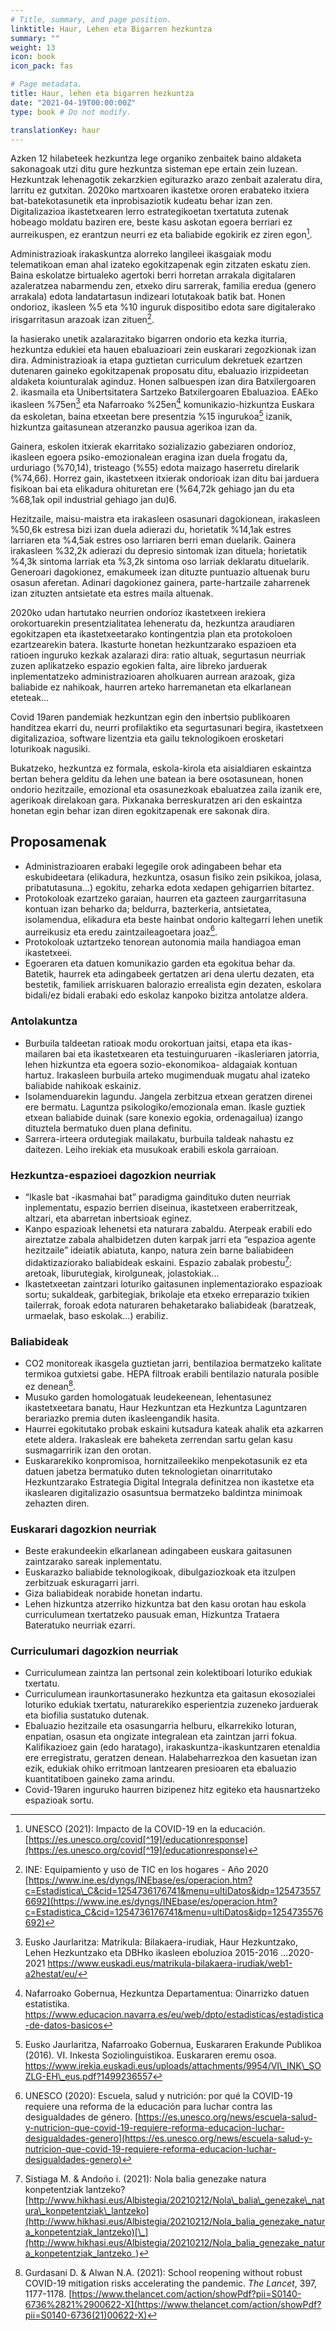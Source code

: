 ```yaml
---
# Title, summary, and page position.
linktitle: Haur, Lehen eta Bigarren hezkuntza
summary: ""
weight: 13
icon: book
icon_pack: fas

# Page metadata.
title: Haur, lehen eta bigarren hezkuntza
date: "2021-04-19T00:00:00Z"
type: book # Do not modify.

translationKey: haur
---
```



Azken 12 hilabeteek hezkuntza lege organiko zenbaitek baino aldaketa sakonagoak utzi ditu gure hezkuntza sisteman epe ertain zein luzean. Hezkuntzak lehenagotik zekarzkien egiturazko arazo zenbait azaleratu dira, larritu ez gutxitan. 2020ko martxoaren ikastetxe ororen erabateko itxiera bat-batekotasunetik eta inprobisaziotik kudeatu behar izan zen. Digitalizazioa ikastetxearen lerro estrategikoetan txertatuta zutenak hobeago moldatu baziren ere, beste kasu askotan egoera berriari ez aurreikuspen, ez erantzun neurri ez eta baliabide egokirik ez ziren egon[^1].

Administrazioak irakaskuntza alorreko langileei ikasgaiak modu telematikoan eman ahal izateko egokitzapenak egin zitzaten eskatu zien. Baina eskolatze birtualeko agertoki berri horretan arrakala digitalaren azaleratzea nabarmendu zen, etxeko diru sarrerak, familia eredua (genero arrakala) edota landatartasun indizeari lotutakoak batik bat. Honen ondorioz, ikasleen %5 eta %10 inguruk dispositibo edota sare digitalerako irisgarritasun arazoak izan zituen[^2]. 

Ia hasierako unetik azalarazitako bigarren ondorio eta kezka iturria, hezkuntza edukiei eta hauen ebaluazioari zein euskarari zegozkionak izan dira. Administrazioak ia etapa guztietan curriculum dekretuek ezartzen dutenaren gaineko egokitzapenak proposatu ditu, ebaluazio irizpideetan aldaketa koiunturalak aginduz. Honen salbuespen izan dira Batxilergoaren 2. ikasmaila eta Unibertsitatera Sartzeko Batxilergoaren Ebaluazioa. EAEko ikasleen %75en[^3] eta Nafarroako %25en[^4] komunikazio-hizkuntza Euskara da eskoletan, baina etxeetan bere presentzia %15 ingurukoa[^5] izanik, hizkuntza gaitasunean atzeranzko pausua agerikoa izan da.

Gainera, eskolen itxierak ekarritako sozializazio gabeziaren ondorioz, ikasleen egoera psiko-emozionalean eragina izan duela frogatu da, urduriago (%70,14), tristeago (%55) edota maizago haserretu direlarik (%74,66). Horrez gain, ikastetxeen itxierak ondorioak izan ditu bai jarduera fisikoan bai eta elikadura ohituretan ere (%64,72k gehiago jan du eta %68,1ak opil industrial gehiago jan du)6.

Hezitzaile, maisu-maistra eta irakasleen osasunari dagokionean, irakasleen %50,6k estresa bizi izan duela adierazi du, horietatik %14,1ak estres larriaren eta %4,5ak estres oso larriaren berri eman duelarik. Gainera irakasleen %32,2k adierazi du depresio sintomak izan dituela; horietatik %4,3k sintoma larriak eta %3,2k sintoma oso larriak deklaratu dituelarik. Generoari dagokionez, emakumeek izan dituzte puntuazio altuenak buru osasun aferetan. Adinari dagokionez gainera, parte-hartzaile zaharrenek izan zituzten antsietate eta estres maila altuenak. 

2020ko udan hartutako neurrien ondorioz ikastetxeen irekiera orokortuarekin presentzialitatea leheneratu da, hezkuntza araudiaren egokitzapen eta ikastetxeetarako kontingentzia plan eta protokoloen ezartzearekin batera. Ikasturte honetan hezkuntzarako espazioen eta ratioen inguruko kezkak azalarazi dira: ratio altuak, segurtasun neurriak zuzen aplikatzeko espazio egokien falta, aire libreko jarduerak inplementatzeko administrazioaren aholkuaren aurrean arazoak, giza baliabide ez nahikoak, haurren arteko harremanetan eta elkarlanean eteteak...

Covid 19aren pandemiak hezkuntzan egin den inbertsio publikoaren handitzea ekarri du, neurri profilaktiko eta segurtasunari begira, ikastetxeen digitalizazioa, software lizentzia eta gailu teknologikoen erosketari loturikoak nagusiki.

Bukatzeko, hezkuntza ez formala, eskola-kirola eta aisialdiaren eskaintza bertan behera gelditu da lehen une batean ia bere osotasunean, honen ondorio hezitzaile, emozional eta osasunezkoak ebaluatzea zaila izanik ere, agerikoak direlakoan gara. Pixkanaka berreskuratzen ari den eskaintza honetan egin behar izan diren egokitzapenak ere sakonak dira.

## Proposamenak

- Administrazioaren erabaki legegile orok adingabeen behar eta eskubideetara (elikadura, hezkuntza, osasun fisiko zein psikikoa, jolasa, pribatutasuna...) egokitu, zeharka edota xedapen gehigarrien bitartez.
- Protokoloak ezartzeko garaian, haurren eta gazteen zaurgarritasuna kontuan izan beharko da; beldurra, bazterkeria, antsietatea, isolamendua, elikadura eta beste hainbat ondorio kaltegarri lehen unetik aurreikusiz eta eredu zaintzaileagoetara joaz[^7]. 
- Protokoloak uztartzeko tenorean autonomia maila handiagoa eman ikastetxeei.
- Egoeraren eta datuen komunikazio garden eta egokitua behar da. Batetik, haurrek eta adingabeek gertatzen ari dena ulertu dezaten, eta bestetik, familiek arriskuaren balorazio errealista egin dezaten, eskolara bidali/ez bidali erabaki edo eskolaz kanpoko bizitza antolatze aldera.

### Antolakuntza

- Burbuila taldeetan ratioak modu orokortuan jaitsi, etapa eta ikas-mailaren bai eta ikastetxearen eta testuinguruaren -ikasleriaren jatorria, lehen hizkuntza eta egoera sozio-ekonomikoa- aldagaiak kontuan hartuz. Irakasleen burbuila arteko mugimenduak mugatu ahal izateko baliabide nahikoak eskainiz.
- Isolamenduarekin lagundu. Jangela zerbitzua etxean geratzen direnei ere bermatu. Laguntza psikologiko/emozionala eman. Ikasle guztiek etxean baliabide duinak (sare konexio egokia, ordenagailua) izango dituztela bermatuko duen plana definitu.
- Sarrera-irteera ordutegiak mailakatu, burbuila taldeak nahastu ez daitezen. Leiho irekiak eta musukoak erabili eskola garraioan. 

### Hezkuntza-espazioei dagozkion neurriak
- “Ikasle bat -ikasmahai bat” paradigma gaindituko duten neurriak inplementatu, espazio berrien diseinua, ikastetxeen eraberritzeak, altzari, eta abarretan inbertsioak eginez.
- Kanpo espazioak lehenetsi eta naturara zabaldu. Aterpeak erabili edo aireztatze zabala ahalbidetzen duten karpak jarri eta “espazioa agente hezitzaile” ideiatik abiatuta, kanpo, natura zein barne baliabideen didaktizaziorako baliabideak eskaini. Espazio zabalak probestu[^8]: aretoak, liburutegiak, kirolguneak, jolastokiak...
- Ikastetxeetan zaintzari loturiko gaitasunen inplementaziorako espazioak sortu; sukaldeak, garbitegiak, brikolaje eta etxeko erreparazio txikien tailerrak, foroak edota naturaren behaketarako baliabideak (baratzeak, urmaelak, baso eskolak...) erabiliz.

### Baliabideak
- CO2 monitoreak ikasgela guztietan jarri, bentilazioa bermatzeko kalitate termikoa gutxietsi gabe. HEPA filtroak erabili bentilazio naturala posible ez denean[^9].
- Musuko garden homologatuak leudekeenean, lehentasunez ikastetxeetara banatu, Haur Hezkuntzan eta Hezkuntza Laguntzaren berariazko premia duten ikasleengandik hasita.
- Haurrei egokitutako probak eskaini kutsadura kateak ahalik eta azkarren etete aldera. Irakasleak ere baheketa zerrendan sartu gelan kasu susmagarririk izan den orotan.
- Euskararekiko konpromisoa, hornitzaileekiko menpekotasunik ez eta datuen jabetza bermatuko duten teknologietan oinarritutako Hezkuntzarako Estrategia Digital Integrala definitzea non ikastetxe eta ikaslearen digitalizazio osasuntsua bermatzeko baldintza minimoak zehazten diren.

### Euskarari dagozkion neurriak
- Beste erakundeekin elkarlanean adingabeen euskara gaitasunen zaintzarako sareak inplementatu.
- Euskarazko baliabide teknologikoak, dibulgaziozkoak eta itzulpen zerbitzuak eskuragarri jarri.
- Giza baliabideak norabide honetan indartu.
- Lehen hizkuntza atzerriko hizkuntza bat den kasu orotan hau eskola curriculumean txertatzeko pausuak eman, Hizkuntza Trataera Bateratuko neurriak ezarri.

### Curriculumari dagozkion neurriak
- Curriculumean zaintza lan pertsonal zein kolektiboari loturiko edukiak txertatu.
- Curriculumean iraunkortasunerako hezkuntza eta gaitasun ekosozialei loturiko edukiak txertatu, naturarekiko esperientzia zuzeneko jarduerak eta biofilia sustatuko dutenak.
- Ebaluazio hezitzaile eta osasungarria helburu, elkarrekiko loturan, enpatian, osasun eta ongizate integralean eta zaintzan jarri fokua. Kalifikazioez gain (edo haratago), irakaskuntza-ikaskuntzaren etenaldia ere erregistratu, geratzen denean. Halabeharrezkoa den kasuetan izan ezik, edukiak ohiko erritmoan lantzearen presioaren eta ebaluazio kuantitatiboen gaineko zama arindu.
- Covid-19aren inguruko haurren bizipenez hitz egiteko eta hausnartzeko espazioak sortu.


[^1]: UNESCO (2021): Impacto de la COVID-19 en la educación. [https://es.unesco.org/covid[^19]/educationresponse](https://es.unesco.org/covid[^19]/educationresponse)

[^2]: INE: Equipamiento y uso de TIC en los hogares - Año 2020 [https://www.ine.es/dyngs/INEbase/es/operacion.htm?c=Estadistica\_C&cid=1254736176741&menu=ultiDatos&idp=1254735576692](https://www.ine.es/dyngs/INEbase/es/operacion.htm?c=Estadistica_C&cid=1254736176741&menu=ultiDatos&idp=1254735576692)

[^3]: Eusko Jaurlaritza: Matrikula: Bilakaera-irudiak, Haur Hezkuntzako, Lehen Hezkuntzako eta DBHko ikasleen eboluzioa 2015-2016 ...2020-2021 https://www.euskadi.eus/matrikula-bilakaera-irudiak/web1-a2hestat/eu/

[^4]: Nafarroako Gobernua, Hezkuntza Departamentua: Oinarrizko datuen estatistika. https://www.educacion.navarra.es/eu/web/dpto/estadisticas/estadistica-de-datos-basicos

[^5]: Eusko Jaurlaritza, Nafarroako Gobernua, Euskararen Erakunde Publikoa (2016). VI. Inkesta Soziolinguistikoa. Euskararen eremu osoa. https://www.irekia.euskadi.eus/uploads/attachments/9954/VI\_INK\_SOZLG-EH\_eus.pdf?1499236557

[^6]: Berasategi Sancho, N., Idoyaga Mondragón, N., Dosil Santamaria, M., Eiguren Munitis, A., Pikaza, M. & Ozamiz Etxebarria, N. (2020). Umeen ahotsak konfinamendu garaian. KideOn. EHU. [http://www.hikhasi.eus/Albistegia/20200928/Umeen\_ahotsak\_konfinamendu\_garaian\_](http://www.hikhasi.eus/Albistegia/20200928/Umeen_ahotsak_konfinamendu_garaian_)

[^7]: UNESCO (2020): Escuela, salud y nutrición: por qué la COVID-19 requiere una reforma de la educación para luchar contra las desigualdades de género. [https://es.unesco.org/news/escuela-salud-y-nutricion-que-covid-19-requiere-reforma-educacion-luchar-desigualdades-genero](https://es.unesco.org/news/escuela-salud-y-nutricion-que-covid-19-requiere-reforma-educacion-luchar-desigualdades-genero)

[^8]: Sistiaga M. & Andoño i. (2021): Nola balia genezake natura konpetentziak lantzeko? [http://www.hikhasi.eus/Albistegia/20210212/Nola\_balia\_genezake\_natura\_konpetentziak\_lantzeko](http://www.hikhasi.eus/Albistegia/20210212/Nola_balia_genezake_natura_konpetentziak_lantzeko)[\_](http://www.hikhasi.eus/Albistegia/20210212/Nola_balia_genezake_natura_konpetentziak_lantzeko_)

[^9]: Gurdasani D. & Alwan N.A. (2021): School reopening without robust COVID-19 mitigation risks accelerating the pandemic. _The Lancet_, 397, 1177-1178. [https://www.thelancet.com/action/showPdf?pii=S0140-6736%2821%2900622-X](https://www.thelancet.com/action/showPdf?pii=S0140-6736(21)00622-X)
